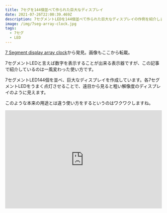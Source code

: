 ```yaml
---
title: 7セグを144個並べて作られた巨大なディスプレイ
date: 2021-07-26T22:00:39.469Z
description: 7セグメントLEDを144個並べて作られた巨大なディスプレイの作例を紹介します
image: /img/7seg-array-clock.jpg
tags:
  - 7セグ
  - LED
---
```

[7 Segment display array clock](https://hackaday.io/project/169632-7-segment-display-array-clock)から発見。画像もここから転載。

7セグメントLEDと言えば数字を表示することが出来る表示器ですが、この記事で紹介しているのは一風変わった使い方です。

7セグメントLED144個を並べ、巨大なディスプレイを作成しています。各7セグメントLEDをうまく点灯させることで、遠目から見ると粗い解像度のディスプレイのように見えます。

このような本来の用途とは違う使い方をするというのはワクワクしますね。

<iframe width="100%" height="315" src="https://www.youtube.com/embed/sy4SN5N33_w" title="YouTube video player" frameborder="0" allow="accelerometer; autoplay; clipboard-write; encrypted-media; gyroscope; picture-in-picture" allowfullscreen></iframe>
